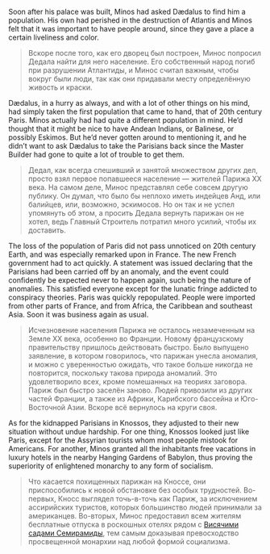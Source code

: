 Soon after his palace was built, Minos had asked Dædalus to find him a population. His own had perished in the destruction of Atlantis and Minos felt that it was important to have people around, since they gave a place a certain liveliness and color. 

> Вскоре после того, как его дворец был построен, Минос попросил Дедала найти для него население. Его собственный народ погиб при разрушении Атлантиды, и Минос считал важным, чтобы вокруг были люди, так как они придавали месту определённую живость и краски.

Dædalus, in a hurry as always, and with a lot of other things on his mind, had simply taken the first population that came to hand, that of 20th century Paris. Minos actually had had quite a different population in mind. He’d thought that it might be nice to have Andean Indians, or Balinese, or possibly Eskimos. But he’d never gotten around to mentioning it, and he didn’t want to ask Dædalus to take the Parisians back since the Master Builder had gone to quite a lot of trouble to get them.

> Дедал, как всегда спешивший и занятой множеством других дел, просто взял первое попавшееся население — жителей Парижа XX века. На самом деле, Минос представлял себе совсем другую публику. Он думал, что было бы неплохо иметь  индейцев Анд, или балийцев, или, возможно, эскимосов. Но он так и не успел упомянуть об этом, а просить Дедала вернуть парижан он не хотел, ведь Главный Строитель потратил много усилий, чтобы их доставить.

The loss of the population of Paris did not pass unnoticed on 20th century Earth, and was especially remarked upon in France. The new French government had to act quickly. A statement was issued declaring that the Parisians had been carried off by an anomaly, and the event could confidently be expected never to happen again, such being the nature of anomalies. This satisfied everyone except for the lunatic fringe addicted to conspiracy theories. Paris was quickly repopulated. People were imported from other parts of France, and from Africa, the Caribbean and southeast Asia. Soon it was business again as usual.

> Исчезновение населения Парижа не осталось незамеченным на Земле XX века, особенно во Франции. Новому французскому правительству пришлось действовать быстро. Было выпущено заявление, в котором говорилось, что парижан унесла аномалия, и можно с уверенностью ожидать, что такое больше никогда не повторится, поскольку такова природа аномалий. Это удовлетворило всех, кроме помешанных на теориях заговора. Париж был быстро заселён заново. Людей привозили из других частей Франции, а также из Африки, Карибского бассейна и Юго-Восточной Азии. Вскоре всё вернулось на круги своя.

As for the kidnapped Parisians in Knossos, they adjusted to their new situation without undue hardship. For one thing, Knossos looked just like Paris, except for the Assyrian tourists whom most people mistook for Americans. For another, Minos granted all the inhabitants free vacations in luxury hotels in the nearby Hanging Gardens of Babylon, thus proving the superiority of enlightened monarchy to any form of socialism.

> Что касается похищенных парижан на Кноссе, они приспособились к новой обстановке без особых трудностей. Во-первых, Кносс выглядел точь-в-точь как Париж, за исключением ассирийских туристов, которых большинство людей принимали за американцев. Во-вторых, Минос предоставил всем жителям бесплатные отпуска в роскошных отелях рядом с [Висячими садами Семирамиды](https://ru.wikipedia.org/wiki/%D0%92%D0%B8%D1%81%D1%8F%D1%87%D0%B8%D0%B5_%D1%81%D0%B0%D0%B4%D1%8B_%D0%A1%D0%B5%D0%BC%D0%B8%D1%80%D0%B0%D0%BC%D0%B8%D0%B4%D1%8B?wprov=sfla1), тем самым доказывая превосходство просвещенной монархии над любой формой социализма.
